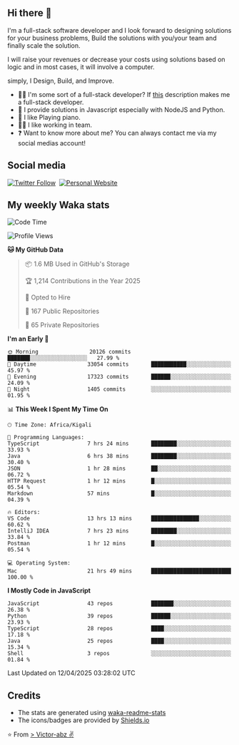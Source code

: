 ## Hi there 👋
I'm a full-stack software developer and I look forward to designing solutions for your business problems, Build the solutions with you/your team and finally scale the solution.

I will raise your revenues or decrease your costs using solutions based on logic and in most cases, it will involve a computer.

simply, I Design, Build, and Improve.

- 👨‍💻 I'm some sort of a full-stack developer? If [this](https://www.w3schools.com/whatis/whatis_fullstack.asp) description makes me a full-stack developer.
- 🌱 I provide solutions in Javascript especially with NodeJS and Python. 
- 🎹 I like Playing piano.
- 👯‍♀️ I like working in team.
- ❓ Want to know more about me? You can always contact me via my social medias account!

## Social media
[![Twitter Follow](https://img.shields.io/twitter/follow/vicky_abz?color=%231DA1F2&label=Twitter&style=for-the-badge&logo=twitter&logoColor=ffffff)](https://twitter.com/vicky_abz)
‎‎ [![Personal Website](https://img.shields.io/static/v1?label=visit&message=victor-abz.com&color=%235F021F&style=for-the-badge)](https://victor-abz.com/)

## My weekly Waka stats
<!--START_SECTION:waka-->
![Code Time](http://img.shields.io/badge/Code%20Time-1%2C402%20hrs%2019%20mins-blue)

![Profile Views](http://img.shields.io/badge/Profile%20Views-0-blue)

**🐱 My GitHub Data** 

> 📦 1.6 MB Used in GitHub's Storage 
 > 
> 🏆 1,214 Contributions in the Year 2025
 > 
> 💼 Opted to Hire
 > 
> 📜 167 Public Repositories 
 > 
> 🔑 65 Private Repositories 
 > 
**I'm an Early 🐤** 

```text
🌞 Morning                20126 commits       ███████░░░░░░░░░░░░░░░░░░   27.99 % 
🌆 Daytime                33054 commits       ███████████░░░░░░░░░░░░░░   45.97 % 
🌃 Evening                17323 commits       ██████░░░░░░░░░░░░░░░░░░░   24.09 % 
🌙 Night                  1405 commits        ░░░░░░░░░░░░░░░░░░░░░░░░░   01.95 % 
```


📊 **This Week I Spent My Time On** 

```text
🕑︎ Time Zone: Africa/Kigali

💬 Programming Languages: 
TypeScript               7 hrs 24 mins       ████████░░░░░░░░░░░░░░░░░   33.93 % 
Java                     6 hrs 38 mins       ████████░░░░░░░░░░░░░░░░░   30.40 % 
JSON                     1 hr 28 mins        ██░░░░░░░░░░░░░░░░░░░░░░░   06.72 % 
HTTP Request             1 hr 12 mins        █░░░░░░░░░░░░░░░░░░░░░░░░   05.54 % 
Markdown                 57 mins             █░░░░░░░░░░░░░░░░░░░░░░░░   04.39 % 

🔥 Editors: 
VS Code                  13 hrs 13 mins      ███████████████░░░░░░░░░░   60.62 % 
IntelliJ IDEA            7 hrs 23 mins       ████████░░░░░░░░░░░░░░░░░   33.84 % 
Postman                  1 hr 12 mins        █░░░░░░░░░░░░░░░░░░░░░░░░   05.54 % 

💻 Operating System: 
Mac                      21 hrs 49 mins      █████████████████████████   100.00 % 
```

**I Mostly Code in JavaScript** 

```text
JavaScript               43 repos            ███████░░░░░░░░░░░░░░░░░░   26.38 % 
Python                   39 repos            ██████░░░░░░░░░░░░░░░░░░░   23.93 % 
TypeScript               28 repos            ████░░░░░░░░░░░░░░░░░░░░░   17.18 % 
Java                     25 repos            ████░░░░░░░░░░░░░░░░░░░░░   15.34 % 
Shell                    3 repos             ░░░░░░░░░░░░░░░░░░░░░░░░░   01.84 % 
```




 Last Updated on 12/04/2025 03:28:02 UTC
<!--END_SECTION:waka-->

## Credits
- The stats are generated using [waka-readme-stats](https://github.com/anmol098/waka-readme-stats)
- The icons/badges are provided by [Shields.io](https://shields.io/)

⭐️ From [> Victor-abz ✌](https://victor-abz.com/)
